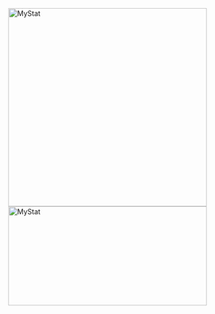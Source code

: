 <img width="400em" height="400em" align="left" alt="MyStat" src="https://github-readme-stats.vercel.app/api?username=Andreyneumyvannyi&show_icons=true&theme=blueberry">
<img width="400em" height="200em" align="rigth" alt="MyStat" src="https://github-readme-stats.vercel.app/api/top-langs/?username=Andreyneumyvannyi&layout=compact">
